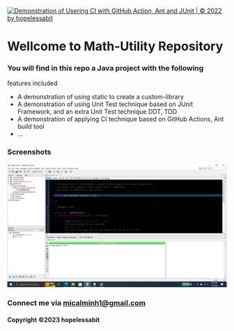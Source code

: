 [![Demonstration of Usering CI with GitHub Action, Ant and JUnit | © 2022 by hopelessabit](https://github.com/hopelessabit/mathutil-ant/actions/workflows/mathutil-ant-ci.yml/badge.svg)](https://github.com/hopelessabit/mathutil-ant/actions/workflows/mathutil-ant-ci.yml)

# Wellcome to Math-Utility Repository


### You will find in this repo a Java project with the following
features included

* A demonstration of using static to create a custom-library
* A demonstration of using Unit Test technique based on JUnit Framework,
and an extra Unit Test technique DDT, TDD
* A demonstration of applying CI technique based on GitHub Actions, Ant
build tool
* ...

### Screenshots
![Source code with JUnit](https://github.com/hopelessabit/mathutil-ant/blob/main/screenshots/soure_code_with_junit.png)

### Connect me via micalminh1@gmail.com
#### Copyright &#169;2023 hopelessabit